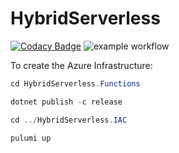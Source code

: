 # HybridServerless

[![Codacy Badge](https://app.codacy.com/project/badge/Grade/72c35f2824684eacb0bb75a3e3a80dad)](https://www.codacy.com/gh/Pro-Coded/pro-hybrid-serverless/dashboard?utm_source=github.com&amp;utm_medium=referral&amp;utm_content=Pro-Coded/pro-hybrid-serverless&amp;utm_campaign=Badge_Grade)
![example workflow](https://github.com/Pro-Coded/pro-hybrid-serverless/actions/workflows/dotnet.yml/badge.svg)


To create the Azure Infrastructure:

~~~~ csharp
cd HybridServerless.Functions

dotnet publish -c release

cd ../HybridServerless.IAC

pulumi up
~~~~